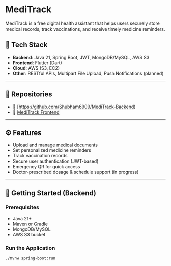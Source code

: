 # MediTrack

MediTrack is a free digital health assistant that helps users securely store medical records, track vaccinations, and receive timely medicine reminders.

## 🔧 Tech Stack

- **Backend**: Java 21, Spring Boot, JWT, MongoDB/MySQL, AWS S3
- **Frontend**: Flutter (Dart)
- **Cloud**: AWS (S3, EC2)
- **Other**: RESTful APIs, Multipart File Upload, Push Notifications (planned)

---

## 📂 Repositories

- 🔗 [https://github.com/Shubham6909/MediTrack-Backend)
- 🔗 [MediTrack Frontend](https://github.com/yourusername/MediTrack-Frontend)

---

## ⚙️ Features

- Upload and manage medical documents
- Set personalized medicine reminders
- Track vaccination records
- Secure user authentication (JWT-based)
- Emergency QR for quick access
- Doctor-prescribed dosage & schedule support (in progress)

---

## 🚀 Getting Started (Backend)

### Prerequisites

- Java 21+
- Maven or Gradle
- MongoDB/MySQL
- AWS S3 bucket

### Run the Application

```bash
./mvnw spring-boot:run
